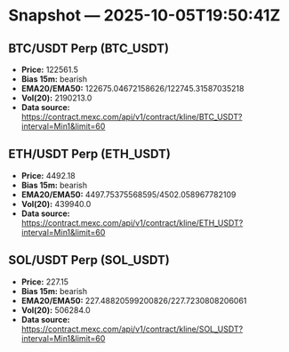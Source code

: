 # Snapshot — 2025-10-05T19:50:41Z

## BTC/USDT Perp (BTC_USDT)
- **Price:** 122561.5
- **Bias 15m:** bearish
- **EMA20/EMA50:** 122675.04672158626/122745.31587035218
- **Vol(20):** 2190213.0
- **Data source:** https://contract.mexc.com/api/v1/contract/kline/BTC_USDT?interval=Min1&limit=60

## ETH/USDT Perp (ETH_USDT)
- **Price:** 4492.18
- **Bias 15m:** bearish
- **EMA20/EMA50:** 4497.75375568595/4502.058967782109
- **Vol(20):** 439940.0
- **Data source:** https://contract.mexc.com/api/v1/contract/kline/ETH_USDT?interval=Min1&limit=60

## SOL/USDT Perp (SOL_USDT)
- **Price:** 227.15
- **Bias 15m:** bearish
- **EMA20/EMA50:** 227.48820599200826/227.7230808206061
- **Vol(20):** 506284.0
- **Data source:** https://contract.mexc.com/api/v1/contract/kline/SOL_USDT?interval=Min1&limit=60

